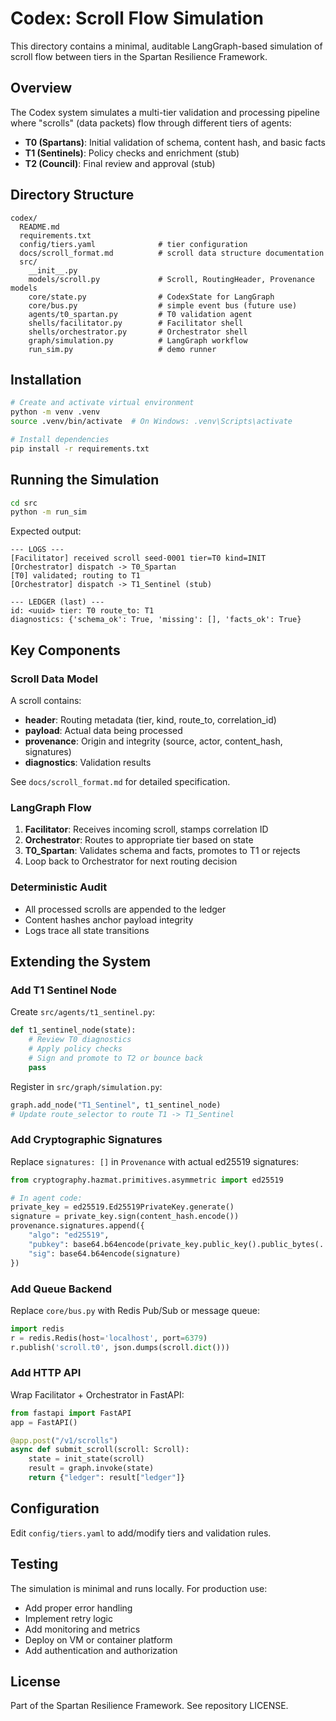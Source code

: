 # Codex: Scroll Flow Simulation

This directory contains a minimal, auditable LangGraph-based simulation of scroll flow between tiers in the Spartan Resilience Framework.

## Overview

The Codex system simulates a multi-tier validation and processing pipeline where "scrolls" (data packets) flow through different tiers of agents:

- **T0 (Spartans)**: Initial validation of schema, content hash, and basic facts
- **T1 (Sentinels)**: Policy checks and enrichment (stub)
- **T2 (Council)**: Final review and approval (stub)

## Directory Structure

```
codex/
  README.md
  requirements.txt
  config/tiers.yaml              # tier configuration
  docs/scroll_format.md          # scroll data structure documentation
  src/
    __init__.py
    models/scroll.py             # Scroll, RoutingHeader, Provenance models
    core/state.py                # CodexState for LangGraph
    core/bus.py                  # simple event bus (future use)
    agents/t0_spartan.py         # T0 validation agent
    shells/facilitator.py        # Facilitator shell
    shells/orchestrator.py       # Orchestrator shell
    graph/simulation.py          # LangGraph workflow
    run_sim.py                   # demo runner
```

## Installation

```bash
# Create and activate virtual environment
python -m venv .venv
source .venv/bin/activate  # On Windows: .venv\Scripts\activate

# Install dependencies
pip install -r requirements.txt
```

## Running the Simulation

```bash
cd src
python -m run_sim
```

Expected output:
```
--- LOGS ---
[Facilitator] received scroll seed-0001 tier=T0 kind=INIT
[Orchestrator] dispatch -> T0_Spartan
[T0] validated; routing to T1
[Orchestrator] dispatch -> T1_Sentinel (stub)

--- LEDGER (last) ---
id: <uuid> tier: T0 route_to: T1
diagnostics: {'schema_ok': True, 'missing': [], 'facts_ok': True}
```

## Key Components

### Scroll Data Model

A scroll contains:
- **header**: Routing metadata (tier, kind, route_to, correlation_id)
- **payload**: Actual data being processed
- **provenance**: Origin and integrity (source, actor, content_hash, signatures)
- **diagnostics**: Validation results

See `docs/scroll_format.md` for detailed specification.

### LangGraph Flow

1. **Facilitator**: Receives incoming scroll, stamps correlation ID
2. **Orchestrator**: Routes to appropriate tier based on state
3. **T0_Spartan**: Validates schema and facts, promotes to T1 or rejects
4. Loop back to Orchestrator for next routing decision

### Deterministic Audit

- All processed scrolls are appended to the ledger
- Content hashes anchor payload integrity
- Logs trace all state transitions

## Extending the System

### Add T1 Sentinel Node

Create `src/agents/t1_sentinel.py`:
```python
def t1_sentinel_node(state):
    # Review T0 diagnostics
    # Apply policy checks
    # Sign and promote to T2 or bounce back
    pass
```

Register in `src/graph/simulation.py`:
```python
graph.add_node("T1_Sentinel", t1_sentinel_node)
# Update route_selector to route T1 -> T1_Sentinel
```

### Add Cryptographic Signatures

Replace `signatures: []` in `Provenance` with actual ed25519 signatures:
```python
from cryptography.hazmat.primitives.asymmetric import ed25519

# In agent code:
private_key = ed25519.Ed25519PrivateKey.generate()
signature = private_key.sign(content_hash.encode())
provenance.signatures.append({
    "algo": "ed25519",
    "pubkey": base64.b64encode(private_key.public_key().public_bytes(...)),
    "sig": base64.b64encode(signature)
})
```

### Add Queue Backend

Replace `core/bus.py` with Redis Pub/Sub or message queue:
```python
import redis
r = redis.Redis(host='localhost', port=6379)
r.publish('scroll.t0', json.dumps(scroll.dict()))
```

### Add HTTP API

Wrap Facilitator + Orchestrator in FastAPI:
```python
from fastapi import FastAPI
app = FastAPI()

@app.post("/v1/scrolls")
async def submit_scroll(scroll: Scroll):
    state = init_state(scroll)
    result = graph.invoke(state)
    return {"ledger": result["ledger"]}
```

## Configuration

Edit `config/tiers.yaml` to add/modify tiers and validation rules.

## Testing

The simulation is minimal and runs locally. For production use:
- Add proper error handling
- Implement retry logic
- Add monitoring and metrics
- Deploy on VM or container platform
- Add authentication and authorization

## License

Part of the Spartan Resilience Framework. See repository LICENSE.
